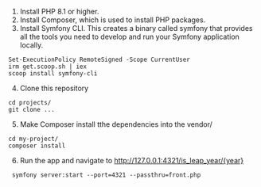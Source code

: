 1. Install PHP 8.1 or higher.
2. Install Composer, which is used to install PHP packages.
3. Install Symfony CLI. This creates a binary called symfony that provides all the tools you need to develop and run your Symfony application locally.
```
Set-ExecutionPolicy RemoteSigned -Scope CurrentUser
irm get.scoop.sh | iex
scoop install symfony-cli
```  
4. Clone this repository
```
cd projects/
git clone ...
```
5. Make Composer install tthe dependencies into the vendor/
```
cd my-project/
composer install
```
6. Run the app and navigate to http://127.0.0.1:4321/is_leap_year/{year}
```
 symfony server:start --port=4321 --passthru=front.php
 ```